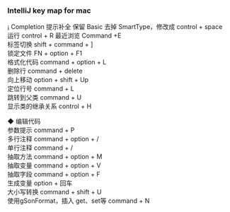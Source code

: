 ### IntelliJ key map for mac 
¡
Completion 提示补全  保留 Basic 去掉 SmartType，修改成  control + space    
运行 control + R 
最近浏览  Command +E  
标签切换 shift + command + ]  
锁定文件  FN + option + F1  
格式化代码  command + option + L  
删除行  command + delete  
向上移动  option + shift + Up  
定位行号  	command + L  
跳转到父类 command + U  
显示类的继承关系  control + H  

◆ 编辑代码  
参数提示 command + P  
多行注释 command + option + /  
单行注释 command + /  
抽取方法  command + option + M  
抽取变量  command + option + V  
抽取字段  command + option + F  
生成变量  option + 回车  
大小写转换  command + shift + U  
使用gSonFormat，插入 get、set等  command + N  
